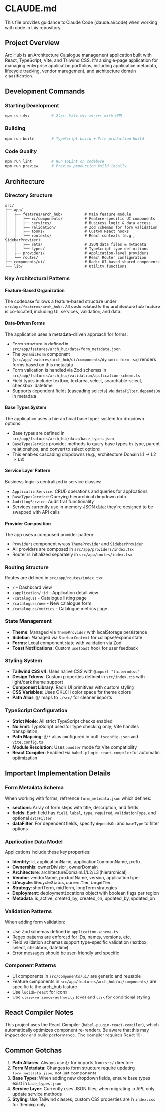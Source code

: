 # CLAUDE.md

This file provides guidance to Claude Code (claude.ai/code) when working with code in this repository.

## Project Overview

Arc Hub is an Architecture Catalogue management application built with React, TypeScript, Vite, and Tailwind CSS. It's a single-page application for managing enterprise application portfolios, including application metadata, lifecycle tracking, vendor management, and architecture domain classification.

## Development Commands

### Starting Development
```bash
npm run dev          # Start Vite dev server with HMR
```

### Building
```bash
npm run build        # TypeScript build + Vite production build
```

### Code Quality
```bash
npm run lint         # Run ESLint on codebase
npm run preview      # Preview production build locally
```

## Architecture

### Directory Structure

```
src/
├── app/
│   ├── features/arch_hub/          # Main feature module
│   │   ├── ui/components/          # Feature-specific UI components
│   │   ├── services/               # Business logic & data access
│   │   ├── validation/             # Zod schemas for form validation
│   │   ├── hooks/                  # Custom React hooks
│   │   ├── contexts/               # React contexts (e.g., SidebarProvider)
│   │   ├── data/                   # JSON data files & metadata
│   │   └── types/                  # TypeScript type definitions
│   ├── providers/                  # Application-level providers
│   └── routes/                     # React Router configuration
├── components/ui/                  # Radix UI-based shared components
└── lib/                            # Utility functions
```

### Key Architectural Patterns

#### Feature-Based Organization
The codebase follows a feature-based structure under `src/app/features/arch_hub/`. All code related to the architecture hub feature is co-located, including UI, services, validation, and data.

#### Data-Driven Forms
The application uses a metadata-driven approach for forms:
- Form structure is defined in `src/app/features/arch_hub/data/form_metadata.json`
- The `DynamicForm` component (`src/app/features/arch_hub/ui/components/dynamic-form.tsx`) renders forms based on this metadata
- Form validation is handled via Zod schemas in `src/app/features/arch_hub/validation/application-schema.ts`
- Field types include: textbox, textarea, select, searchable-select, checkbox, datetime
- Supports dependent fields (cascading selects) via `dataFilter.dependsOn` in metadata

#### Base Types System
The application uses a hierarchical base types system for dropdown options:
- Base types are defined in `src/app/features/arch_hub/data/base_types.json`
- `BaseTypesService` provides methods to query base types by type, parent relationships, and convert to select options
- This enables cascading dropdowns (e.g., Architecture Domain L1 → L2 → L3)

#### Service Layer Pattern
Business logic is centralized in service classes:
- `ApplicationService`: CRUD operations and queries for applications
- `BaseTypesService`: Querying hierarchical dropdown data
- `AuditLogService`: Audit trail functionality
- Services currently use in-memory JSON data; they're designed to be swapped with API calls

#### Provider Composition
The app uses a composed provider pattern:
- `Providers` component wraps `ThemeProvider` and `SidebarProvider`
- All providers are composed in `src/app/providers/index.tsx`
- Router is initialized separately in `src/app/routes/index.tsx`

### Routing Structure

Routes are defined in `src/app/routes/index.tsx`:
- `/` - Dashboard view
- `/application/:id` - Application detail view
- `/catalogues` - Catalogue listing page
- `/catalogues/new` - New catalogue form
- `/catalogues/metrics` - Catalogue metrics page

### State Management

- **Theme**: Managed via `ThemeProvider` with localStorage persistence
- **Sidebar**: Managed via `SidebarContext` for collapse/expand state
- **Forms**: Local component state with validation via Zod
- **Toast Notifications**: Custom `useToast` hook for user feedback

### Styling System

- **Tailwind CSS v4**: Uses native CSS with `@import "tailwindcss"`
- **Design Tokens**: Custom properties defined in `src/index.css` with light/dark theme support
- **Component Library**: Radix UI primitives with custom styling
- **CSS Variables**: Uses OKLCH color space for theme colors
- **Path Alias**: `@/` maps to `./src/` for cleaner imports

### TypeScript Configuration

- **Strict Mode**: All strict TypeScript checks enabled
- **No Emit**: TypeScript used for type checking only; Vite handles transpilation
- **Path Mapping**: `@/*` alias configured in both `tsconfig.json` and `vite.config.ts`
- **Module Resolution**: Uses `bundler` mode for Vite compatibility
- **React Compiler**: Enabled via `babel-plugin-react-compiler` for automatic optimization

## Important Implementation Details

### Form Metadata Schema
When working with forms, reference `form_metadata.json` which defines:
- **sections**: Array of form steps with title, description, and fields
- **fields**: Each field has `field`, `label`, `type`, `required`, `validationType`, and optional `dataFilter`
- **dataFilter**: For dependent fields, specify `dependsOn` and `baseType` to filter options

### Application Data Model
Applications include these key properties:
- **Identity**: id, applicationName, applicationCommonName, prefix
- **Ownership**: ownerDivision, ownerDomain
- **Architecture**: architectureDomainL1/L2/L3 (hierarchical)
- **Vendor**: vendorName, productName, version, applicationType
- **Lifecycle**: lifecycleStatus, currentTier, targetTier
- **Strategy**: shortTerm, midTerm, longTerm strategies
- **Deployment**: deploymentLocations object with boolean flags per region
- **Metadata**: is_active, created_by, created_on, updated_by, updated_on

### Validation Patterns
When adding form validation:
- Use Zod schemas defined in `application-schema.ts`
- Regex patterns are enforced for IDs, names, versions, etc.
- Field validation schemas support type-specific validation (textbox, select, checkbox, datetime)
- Error messages should be user-friendly and specific

### Component Patterns
- UI components in `src/components/ui/` are generic and reusable
- Feature components in `src/app/features/arch_hub/ui/components/` are specific to the arch_hub feature
- Use `lucide-react` for icons
- Use `class-variance-authority` (cva) and `clsx` for conditional styling

## React Compiler Notes

This project uses the React Compiler (`babel-plugin-react-compiler`), which automatically optimizes component re-renders. Be aware that this may impact dev and build performance. The compiler requires React 19+.

## Common Gotchas

1. **Path Aliases**: Always use `@/` for imports from `src/` directory
2. **Form Metadata**: Changes to form structure require updating `form_metadata.json`, not just components
3. **Base Types**: When adding new dropdown fields, ensure base types exist in `base_types.json`
4. **Service Layer**: Currently uses JSON files; when migrating to API, only update service methods
5. **Styling**: Use Tailwind classes; custom CSS properties are in `index.css` for theming only

